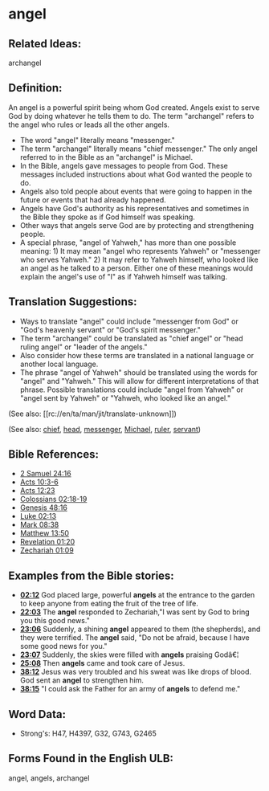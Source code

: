 # angel

## Related Ideas:

archangel

## Definition:

An angel is a powerful spirit being whom God created. Angels exist to serve God by doing whatever he tells them to do. The term "archangel" refers to the angel who rules or leads all the other angels.

* The word "angel" literally means "messenger."
* The term "archangel" literally means "chief messenger." The only angel referred to in the Bible as an "archangel" is Michael.
* In the Bible, angels gave messages to people from God. These messages included instructions about what God wanted the people to do.
* Angels also told people about events that were going to happen in the future or events that had already happened.
* Angels have God's authority as his representatives and sometimes in the Bible they spoke as if God himself was speaking.
* Other ways that angels serve God are by protecting and strengthening people.
* A special phrase, "angel of Yahweh," has more than one possible meaning: 1) It may mean "angel who represents Yahweh" or "messenger who serves Yahweh." 2) It may refer to Yahweh himself, who looked like an angel as he talked to a person. Either one of these meanings would explain the angel's use of "I" as if Yahweh himself was talking.

## Translation Suggestions:

* Ways to translate "angel" could include "messenger from God" or "God's heavenly servant" or "God's spirit messenger."
* The term "archangel" could be translated as "chief angel" or "head ruling angel" or "leader of the angels."
* Also consider how these terms are translated in a national language or another local language.
* The phrase "angel of Yahweh" should be translated using the words for "angel" and "Yahweh." This will allow for different interpretations of that phrase. Possible translations could include "angel from Yahweh" or "angel sent by Yahweh" or "Yahweh, who looked like an angel."

(See also: [[rc://en/ta/man/jit/translate-unknown]])

(See also: [chief](../other/chief.md), [head](../other/head.md), [messenger](../other/messenger.md), [Michael](../names/michael.md), [ruler](../other/ruler.md), [servant](../other/servant.md))

## Bible References:

* [2 Samuel 24:16](rc://en/tn/help/2sa/24/16)
* [Acts 10:3-6](rc://en/tn/help/act/10/03)
* [Acts 12:23](rc://en/tn/help/act/12/23)
* [Colossians 02:18-19](rc://en/tn/help/col/02/18)
* [Genesis 48:16](rc://en/tn/help/gen/48/16)
* [Luke 02:13](rc://en/tn/help/luk/02/13)
* [Mark 08:38](rc://en/tn/help/mrk/08/38)
* [Matthew 13:50](rc://en/tn/help/mat/13/50)
* [Revelation 01:20](rc://en/tn/help/rev/01/20)
* [Zechariah 01:09](rc://en/tn/help/zec/01/09)

## Examples from the Bible stories:

* __[02:12](rc://en/tn/help/obs/02/12)__ God placed large, powerful __angels__ at the entrance to the garden to keep anyone from eating the fruit of the tree of life.
* __[22:03](rc://en/tn/help/obs/22/03)__ The __angel__ responded to Zechariah,"I was sent by God to bring you this good news."
* __[23:06](rc://en/tn/help/obs/23/06)__ Suddenly, a shining __angel__ appeared to them (the shepherds), and they were terrified. The __angel__ said, "Do not be afraid, because I have some good news for you."
* __[23:07](rc://en/tn/help/obs/23/07)__ Suddenly, the skies were filled with __angels__ praising Godâ€¦
* __[25:08](rc://en/tn/help/obs/25/08)__ Then __angels__ came and took care of Jesus.
* __[38:12](rc://en/tn/help/obs/38/12)__ Jesus was very troubled and his sweat was like drops of blood. God sent an __angel__ to strengthen him.
* __[38:15](rc://en/tn/help/obs/38/15)__ "I could ask the Father for an army of __angels__ to defend me."

## Word Data:

* Strong's: H47, H4397, G32, G743, G2465

## Forms Found in the English ULB:

angel, angels, archangel

